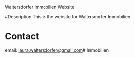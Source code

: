 Waltersdorfer Immobilien Website

#Description
This is the website for Waltersdorfer Immobilien

# Contact

email: laura.waltersdorfer@gmail.com# Immobilien
